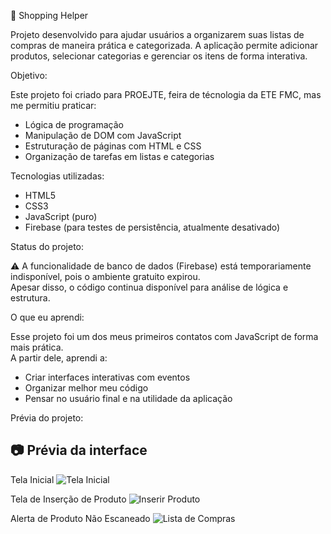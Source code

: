 🛒 Shopping Helper

Projeto desenvolvido para ajudar usuários a organizarem suas listas de compras de maneira prática e categorizada. A aplicação permite adicionar produtos, selecionar categorias e gerenciar os itens de forma interativa.

Objetivo:

Este projeto foi criado para PROEJTE, feira de técnologia da ETE FMC, mas me permitiu praticar:
- Lógica de programação
- Manipulação de DOM com JavaScript
- Estruturação de páginas com HTML e CSS
- Organização de tarefas em listas e categorias

Tecnologias utilizadas:

- HTML5
- CSS3
- JavaScript (puro)
- Firebase (para testes de persistência, atualmente desativado)

Status do projeto:

⚠️ A funcionalidade de banco de dados (Firebase) está temporariamente indisponível, pois o ambiente gratuito expirou.  
Apesar disso, o código continua disponível para análise de lógica e estrutura.

O que eu aprendi:

Esse projeto foi um dos meus primeiros contatos com JavaScript de forma mais prática.  
A partir dele, aprendi a:
- Criar interfaces interativas com eventos
- Organizar melhor meu código
- Pensar no usuário final e na utilidade da aplicação

Prévia do projeto:
## 📷 Prévia da interface

Tela Inicial
![Tela Inicial](assets/IMG-20250607-WA0001.jpg)


Tela de Inserção de Produto
![Inserir Produto](assets/IMG-20250607-WA0004.jpg)


Alerta de Produto Não Escaneado
![Lista de Compras](assets/IMG-20250607-WA0006.jpg)

